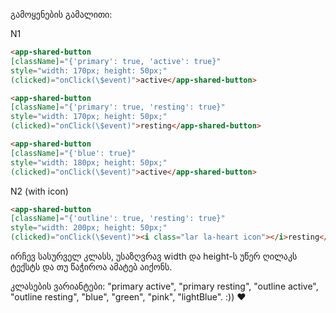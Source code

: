 გამოყენების გამალითი:

N1

``` HTML
<app-shared-button
[className]="{'primary': true, 'active': true}"
style="width: 170px; height: 50px;"
(clicked)="onClick(\$event)">active</app-shared-button>
```

``` HTML
<app-shared-button
[className]="{'primary': true, 'resting': true}"
style="width: 170px; height: 50px;"
(clicked)="onClick(\$event)">resting</app-shared-button>
```

``` HTML
<app-shared-button
[className]="{'blue': true}"
style="width: 180px; height: 50px;"
(clicked)="onClick(\$event)">active</app-shared-button>
```

N2 (with icon)

``` HTML
<app-shared-button
[className]="{'outline': true, 'resting': true}"
style="width: 200px; height: 50px;"
(clicked)="onClick(\$event)"><i class="lar la-heart icon"></i>resting</app-shared-button>
```

ირჩევ სასურველ კლასს, უსაზღვრავ width და height-ს უწერ ღილაკს ტექსტს და თუ წაჭიროა ამატებ აიქონს.

კლასების ვარიანტები: "primary active", "primary resting", "outline active", "outline resting", "blue", "green", "pink", "lightBlue". :)) ♥
